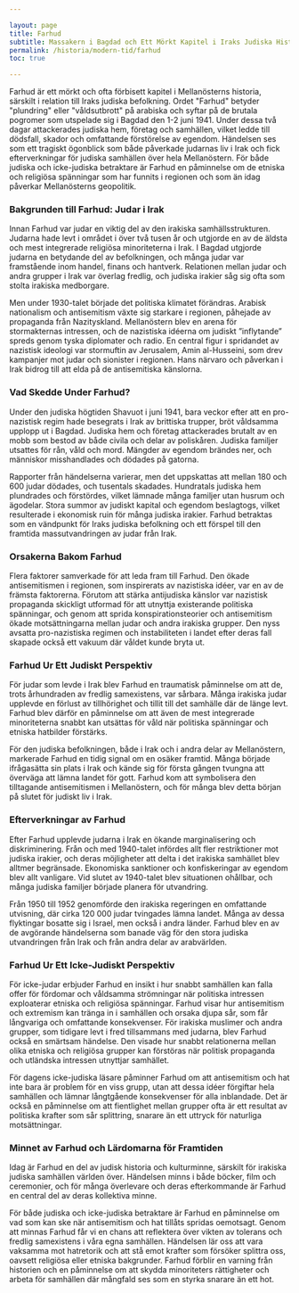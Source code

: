 ```yaml
---

layout: page  
title: Farhud  
subtitle: Massakern i Bagdad och Ett Mörkt Kapitel i Iraks Judiska Historia
permalink: /historia/modern-tid/farhud 
toc: true

---
```


Farhud är ett mörkt och ofta förbisett kapitel i Mellanösterns historia, särskilt i relation till Iraks judiska befolkning. Ordet "Farhud" betyder "plundring" eller "våldsutbrott" på arabiska och syftar på de brutala pogromer som utspelade sig i Bagdad den 1-2 juni 1941. Under dessa två dagar attackerades judiska hem, företag och samhällen, vilket ledde till dödsfall, skador och omfattande förstörelse av egendom. Händelsen ses som ett tragiskt ögonblick som både påverkade judarnas liv i Irak och fick efterverkningar för judiska samhällen över hela Mellanöstern. För både judiska och icke-judiska betraktare är Farhud en påminnelse om de etniska och religiösa spänningar som har funnits i regionen och som än idag påverkar Mellanösterns geopolitik.

### Bakgrunden till Farhud: Judar i Irak

Innan Farhud var judar en viktig del av den irakiska samhällsstrukturen. Judarna hade levt i området i över två tusen år och utgjorde en av de äldsta och mest integrerade religiösa minoriteterna i Irak. I Bagdad utgjorde judarna en betydande del av befolkningen, och många judar var framstående inom handel, finans och hantverk. Relationen mellan judar och andra grupper i Irak var överlag fredlig, och judiska irakier såg sig ofta som stolta irakiska medborgare.

Men under 1930-talet började det politiska klimatet förändras. Arabisk nationalism och antisemitism växte sig starkare i regionen, påhejade av propaganda från Nazityskland. Mellanöstern blev en arena för stormakternas intressen, och de nazistiska idéerna om judiskt ”inflytande” spreds genom tyska diplomater och radio. En central figur i spridandet av nazistisk ideologi var stormuftin av Jerusalem, Amin al-Husseini, som drev kampanjer mot judar och sionister i regionen. Hans närvaro och påverkan i Irak bidrog till att elda på de antisemitiska känslorna.

### Vad Skedde Under Farhud?

Under den judiska högtiden Shavuot i juni 1941, bara veckor efter att en pro-nazistisk regim hade besegrats i Irak av brittiska trupper, bröt våldsamma upplopp ut i Bagdad. Judiska hem och företag attackerades brutalt av en mobb som bestod av både civila och delar av poliskåren. Judiska familjer utsattes för rån, våld och mord. Mängder av egendom brändes ner, och människor misshandlades och dödades på gatorna.

Rapporter från händelserna varierar, men det uppskattas att mellan 180 och 600 judar dödades, och tusentals skadades. Hundratals judiska hem plundrades och förstördes, vilket lämnade många familjer utan husrum och ägodelar. Stora summor av judiskt kapital och egendom beslagtogs, vilket resulterade i ekonomisk ruin för många judiska irakier. Farhud betraktas som en vändpunkt för Iraks judiska befolkning och ett förspel till den framtida massutvandringen av judar från Irak.

### Orsakerna Bakom Farhud

Flera faktorer samverkade för att leda fram till Farhud. Den ökade antisemitismen i regionen, som inspirerats av nazistiska idéer, var en av de främsta faktorerna. Förutom att stärka antijudiska känslor var nazistisk propaganda skickligt utformad för att utnyttja existerande politiska spänningar, och genom att sprida konspirationsteorier och antisemitism ökade motsättningarna mellan judar och andra irakiska grupper. Den nyss avsatta pro-nazistiska regimen och instabiliteten i landet efter deras fall skapade också ett vakuum där våldet kunde bryta ut.

### Farhud Ur Ett Judiskt Perspektiv

För judar som levde i Irak blev Farhud en traumatisk påminnelse om att de, trots århundraden av fredlig samexistens, var sårbara. Många irakiska judar upplevde en förlust av tillhörighet och tillit till det samhälle där de länge levt. Farhud blev därför en påminnelse om att även de mest integrerade minoriteterna snabbt kan utsättas för våld när politiska spänningar och etniska hatbilder förstärks.

För den judiska befolkningen, både i Irak och i andra delar av Mellanöstern, markerade Farhud en tidig signal om en osäker framtid. Många började ifrågasätta sin plats i Irak och kände sig för första gången tvungna att överväga att lämna landet för gott. Farhud kom att symbolisera den tilltagande antisemitismen i Mellanöstern, och för många blev detta början på slutet för judiskt liv i Irak.

### Efterverkningar av Farhud

Efter Farhud upplevde judarna i Irak en ökande marginalisering och diskriminering. Från och med 1940-talet infördes allt fler restriktioner mot judiska irakier, och deras möjligheter att delta i det irakiska samhället blev alltmer begränsade. Ekonomiska sanktioner och konfiskeringar av egendom blev allt vanligare. Vid slutet av 1940-talet blev situationen ohållbar, och många judiska familjer började planera för utvandring.

Från 1950 till 1952 genomförde den irakiska regeringen en omfattande utvisning, där cirka 120 000 judar tvingades lämna landet. Många av dessa flyktingar bosatte sig i Israel, men också i andra länder. Farhud blev en av de avgörande händelserna som banade väg för den stora judiska utvandringen från Irak och från andra delar av arabvärlden.

### Farhud Ur Ett Icke-Judiskt Perspektiv

För icke-judar erbjuder Farhud en insikt i hur snabbt samhällen kan falla offer för fördomar och våldsamma strömningar när politiska intressen exploaterar etniska och religiösa spänningar. Farhud visar hur antisemitism och extremism kan tränga in i samhällen och orsaka djupa sår, som får långvariga och omfattande konsekvenser. För irakiska muslimer och andra grupper, som tidigare levt i fred tillsammans med judarna, blev Farhud också en smärtsam händelse. Den visade hur snabbt relationerna mellan olika etniska och religiösa grupper kan förstöras när politisk propaganda och utländska intressen utnyttjar samhället.

För dagens icke-judiska läsare påminner Farhud om att antisemitism och hat inte bara är problem för en viss grupp, utan att dessa idéer förgiftar hela samhällen och lämnar långtgående konsekvenser för alla inblandade. Det är också en påminnelse om att fientlighet mellan grupper ofta är ett resultat av politiska krafter som sår splittring, snarare än ett uttryck för naturliga motsättningar.

### Minnet av Farhud och Lärdomarna för Framtiden

Idag är Farhud en del av judisk historia och kulturminne, särskilt för irakiska judiska samhällen världen över. Händelsen minns i både böcker, film och ceremonier, och för många överlevare och deras efterkommande är Farhud en central del av deras kollektiva minne.

För både judiska och icke-judiska betraktare är Farhud en påminnelse om vad som kan ske när antisemitism och hat tillåts spridas oemotsagt. Genom att minnas Farhud får vi en chans att reflektera över vikten av tolerans och fredlig samexistens i våra egna samhällen. Händelsen lär oss att vara vaksamma mot hatretorik och att stå emot krafter som försöker splittra oss, oavsett religiösa eller etniska bakgrunder. Farhud förblir en varning från historien och en påminnelse om att skydda minoriteters rättigheter och arbeta för samhällen där mångfald ses som en styrka snarare än ett hot.